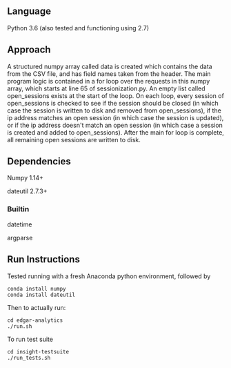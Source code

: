 ## Language
Python 3.6 (also tested and functioning using 2.7)

## Approach
A structured numpy array called data is created which contains the data from the CSV file, and has field names taken from the header. The main program logic is contained in a for loop over the requests in this numpy array, which starts at line 65 of sessionization.py. An empty list called open_sessions exists at the start of the loop. On each loop, every session of open_sessions is checked to see if the session should be closed (in which case the session is written to disk and removed from open_sessions), if the ip address matches an open session (in which case the session is updated), or if the ip address doesn't match an open session (in which case a session is created and added to open_sessions). After the main for loop is complete, all remaining open sessions are written to disk.  

## Dependencies
Numpy 1.14+

dateutil 2.7.3+

### Builtin
datetime

argparse 

## Run Instructions
Tested running with a fresh Anaconda python environment, followed by 
```
conda install numpy
conda install dateutil
```
Then to actually run:

```
cd edgar-analytics
./run.sh
```

To run test suite
```
cd insight-testsuite
./run_tests.sh
```
